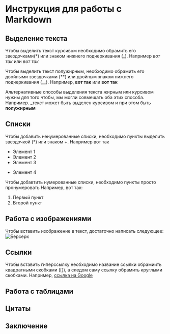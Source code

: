 # Инструкция для работы с Markdown

## Выделение текста

Чтобы выделить текст курсивом необходимо обрамить его звездочками(*) или знаком нижнего подчеркивания (_). Например *вот так* или _вот так_

Чтобы выделить текст полужирным, необходимо обрамить его двойными звездочками (**) или двойным знаком нижнего подчеркивания (__). Например, **вот так** или __вот так__

Альтернативные способы выделения текста жирным или курсивом нужны для того чтобы, мы могли совмещать оба этих способа. Например. _текст может быть выделен курсивом и при этом быть **полужирным**
## Списки

Чтобы добавить ненумерованные списки, необходимо пункты выделить звездочкой (*) или знаком +.
Например вот так
* Элемент 1
* Элемент 2
* Элемент 3
+ Элемент 4

Чтобы добавтить нумерованные списки, необходимо пункты просто пронумеровать
Например, вот так:
1. Первый пункт
2. Второй пункт


## Работа с изображениями

Чтобы вставить изображение в текст, достаточно написать следующее:
![Берсерк](749693.jpg)

## Ссылки

Чтобы вставить гиперссылку необходимо
название ссылки обрамиить квадратными скобками ([]), а следом саму ссылку обрамить круглыми скобками. Например, [ссылка на Google](https://www.google.com/) 

## Работа с таблицами

## Цитаты

## Заключение